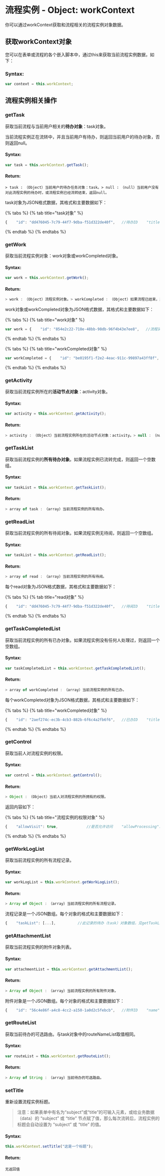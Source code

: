 # 流程实例 - Object: workContext

你可以通过workContext获取和流程相关的流程实例对象数据。

## 获取workContext对象

您可以在表单或流程的各个嵌入脚本中，通过this来获取当前流程实例数据，如下：

### Syntax:

```javascript
var context = this.workContext;
```

## 流程实例相关操作

### getTask

获取当前流程与当前用户相关的**待办对象**：task对象。 

当前流程实例正在流转中，并且当前用户有待办，则返回当前用户的待办对象，否则返回null。

#### Syntax:

```javascript
var task = this.workContext.getTask();
```

#### Return:

```text
> task :　（Object）当前用户的待办任务对象：task。> null :　（null）当前用户没有对此流程实例的待办时，或流程实例已经流转结束，返回null。
```

task对象为JSON格式数据，其格式和主要数据如下：

{% tabs %}
{% tab title="task对象" %}
```javascript
{    "id": "dd476045-7c79-44f7-9dba-f51d322de40f",   //待办ID    "title": "XX7月北京出差报销审批",               //流程实例标题    "startTime": "2018-09-27 22:49:22",             //待办到达时间    "startTimeMonth": "2018-09",                    //待办到达的月份    "work": "854e2c22-718e-48bb-98db-96f4b43e7ee8", //流程实例ID    "application": "1dc23336-6be6-402b-bed6-36e707a1dd17",  //流程应用ID    "applicationName": "财务管理",                          //流程应用名称    "applicationAlias": "finance",                          //流程应用别名    "process": "2207db11-dddf-4ebd-864d-3819f3e173c6",      //流程ID    "processName": "报销审批流程",                          //流程名称    "processAlias": "",                                     //流程别名    "serial": "",                                           //流程编号    "person": "XXX@huqi@P",                             //待办人名称    "identity": "XX@481c9edc-5fb5-41f1-b5c2-6ea609082cdb@I",    //待办人身份    "unit": "XX@c448d8bb-98b8-4305-9d3f-12537723cfcc@U",        //待办人所在组织    "activity": "13d15daf-2ac5-4c1b-a669-1607a0e5ed15",         //当前活动的ID    "activityName": "部门领导审核",                             //当前活动的名称    "activityAlias": "",                                        //当前活动的别名    "activityDescription": "",                                  //当前活动描述    "activityType": "manual",                                   //当前活动类型    "creatorPerson": "XX@huqi@P",                               //流程实例创建人    "creatorIdentity": "XX@481c9edc-5fb5-41f1-b5c2-6ea609082cdb@I", //流程实例创建人的身份    "creatorUnit": "XX@c448d8bb-98b8-4305-9d3f-12537723cfcc@U", //流程实例创建人所在组织    "expired": false,                                           //是否已超时    "urged": false,                                             //是否进行催办    "routeList": [                                              //可选的路由ID        "89b58fe0-6dcb-4fe7-8c2e-3f77204df6d4",        "f3105b7a-2929-4682-aab8-15fef5ea0f23"    ],    "routeNameList": [                                          //可选的路由名称        "退回申请人",        "送财务部门复审"    ],    "routeOpinionList": [                                       //可选路由的默认意见        "",        ""    ]}
```
{% endtab %}
{% endtabs %}

### getWork

获取当前流程实例对象：work对象或workCompleted对象。

#### Syntax:

```javascript
var work = this.workContext.getWork();
```

#### Return:

```javascript
> work :　（Object）流程实例对象。> workCompleted :　（Object）如果流程已结束，返回已结束的流程实例对象：workCompleted。
```

work对象或workCompleted对象为JSON格式数据，其格式和主要数据如下：

{% tabs %}
{% tab title="work对象" %}
```javascript
var work = {    "id": "854e2c22-718e-48bb-98db-96f4b43e7ee8",   //流程实例ID    "splitValue": "xxxxxxxxxxxxxx", //流程拆分后的拆分依据    "title": "xx7月北京出差报销审批",               //流程实例名称    "startTime": "2018-09-07 14:03:22",             //流程启动时间    "startTimeMonth": "2018-09",                    //流程启动的月份    "creatorPerson": "xx@huqi@P",                   //流程实例创建人    "creatorIdentity": "xx@481c9edc-5fb5-41f1-b5c2-6ea609082cdb@I", //流程实例创建人身份    "creatorUnit": "xx@c448d8bb-98b8-4305-9d3f-12537723cfcc@U",     //流程实例创建人所在组织    "creatorUnitLevelName": "浙江兰德纵横/开发部",          //流程实例创建人所在组织层次    "application": "1dc23336-6be6-402b-bed6-36e707a1dd17",  //流程应用ID    "applicationName": "财务管理",                          //流程应用名称    "applicationAlias": "finance",                          //流程应用别名    "process": "2207db11-dddf-4ebd-864d-3819f3e173c6",      //流程ID    "processName": "报销审批流程",                          //流程名称    "processAlias": "",                                     //流程别名    "activity": "13d15daf-2ac5-4c1b-a669-1607a0e5ed15",     //当前活动ID    "activityType": "manual",                               //当前活动类型    "activityName": "部门领导审核",                         //当前活动名称    "activityAlias": "",                                    //当前活动别名    "activityDescription": "",                              //当前活动描述    "activityArrivedTime": "2018-09-27 22:49:21",           //当前活动到达时间    "serial": "",                                           //编号    "workStatus": "processing",                             //流程实例状态    "errorRetry": 0,                                        //流转失败重试次数    "splitting": false,                                     //流程是否拆分    "form": "db3b2766-93a1-4058-b522-0edb922bd84f"          //流程展现所使用的表单}
```
{% endtab %}
{% endtabs %}

{% tabs %}
{% tab title="workCompleted对象" %}
```javascript
var workCompleted = {    "id": "be0195f1-f2e2-4eac-911c-99897a43ff8f",   //流程实例ID    "title": "xx7月北京出差报销审批",               //流程实例名称    "startTime": "2018-09-19 16:14:16",             //流程启动时间    "startTimeMonth": "2018-09",                    //流程启动的月份    "completedTime": "2018-09-19 16:15:28",         //流程完成时间    "completedTimeMonth": "2018-09",                //流程完成的月份    "creatorPerson": "xx@huqi@P",                   //流程实例创建人    "creatorIdentity": "xx@481c9edc-5fb5-41f1-b5c2-6ea609082cdb@I", //流程实例创建人身份    "creatorUnit": "xx@c448d8bb-98b8-4305-9d3f-12537723cfcc@U",     //流程实例创建人所在组织    "creatorUnitLevelName": "浙江兰德纵横/开发部",  //流程实例创建人所在组织层次    "application": "1dc23336-6be6-402b-bed6-36e707a1dd17",  //流程应用ID    "applicationName": "财务管理",                          //流程应用名称    "applicationAlias": "finance",                          //流程应用别名    "process": "2207db11-dddf-4ebd-864d-3819f3e173c6",      //流程ID    "processName": "报销审批流程",                          //流程名称    "processAlias": "",                                     //流程别名    "serial": "",                                           //编号    "form": "320be1ca-ee49-478f-a751-f65ab67cf818",         //流程展现所使用的表单}
```
{% endtab %}
{% endtabs %}

### getActivity

获取当前流程实例所在的**活动节点对象**：activity对象。

#### Syntax:

```javascript
var activity = this.workContext.getActivity();
```

#### Return:

```javascript
> activity :　（Object）当前流程实例所在的活动节点对象：activity。> null :　（null）如果当前流程实例已流转完成，则返回null。
```

### getTaskList

获取当前流程实例的**所有待办对象**。如果流程实例已流转完成，则返回一个空数组。

#### Syntax:

```javascript
var taskList = this.workContext.getTaskList();
```

#### Return:

```javascript
> array of task :　（array）当前流程实例的所有待办。
```

### getReadList

获取当前流程实例的所有待阅对象。如果流程实例无待阅，则返回一个空数组。

#### Syntax:

```javascript
var taskList = this.workContext.getReadList();
```

#### Return:

```javascript
> array of read :　（array）当前流程实例的所有待阅。
```

每个read对象为JSON格式数据，其格式和主要数据如下：

{% tabs %}
{% tab title="read对象" %}
```javascript
{    "id": "dd476045-7c79-44f7-9dba-f51d322de40f",   //待阅ID    "title": "XX7月北京出差报销审批",               //流程实例标题    "startTime": "2018-09-27 22:49:22",             //待阅产生时间    "startTimeMonth": "2018-09",                    //待阅产生的月份    "work": "854e2c22-718e-48bb-98db-96f4b43e7ee8", //流程实例ID    "application": "1dc23336-6be6-402b-bed6-36e707a1dd17",  //流程应用ID    "applicationName": "财务管理",                          //流程应用名称    "applicationAlias": "finance",                          //流程应用别名    "process": "2207db11-dddf-4ebd-864d-3819f3e173c6",      //流程ID    "processName": "报销审批流程",                          //流程名称    "processAlias": "",                                     //流程别名    "completed": false,                             //流程是否已完成    "serial": "",                                   //流程编号    "person": "XXX@huqi@P",                         //待阅人名称    "identity": "XX@481c9edc-5fb5-41f1-b5c2-6ea609082cdb@I",    //待阅人身份    "unit": "XX@c448d8bb-98b8-4305-9d3f-12537723cfcc@U",        //待阅人所在组织    "activity": "13d15daf-2ac5-4c1b-a669-1607a0e5ed15",         //当前活动的ID    "activityName": "部门领导审核",                             //当前活动的名称    "activityAlias": "",                                        //当前活动的别名    "activityDescription": "",                                  //当前活动描述    "activityType": "manual",                                   //当前活动类型    "creatorPerson": "XX@huqi@P",                               //流程实例创建人    "creatorIdentity": "XX@481c9edc-5fb5-41f1-b5c2-6ea609082cdb@I", //流程实例创建人的身份    "creatorUnit": "XX@c448d8bb-98b8-4305-9d3f-12537723cfcc@U"  //流程实例创建人所在组织}
```
{% endtab %}
{% endtabs %}

### getTaskCompletedList

获取当前流程实例的所有已办对象。如果流程实例没有任何人处理过，则返回一个空数组。

#### Syntax:

```javascript
var taskCompletedList = this.workContext.getTaskCompletedList();
```

#### Return:

```javascript
> array of workCompleted :　（array）当前流程实例的所有已办。
```

每个workCompleted对象为JSON格式数据，其格式和主要数据如下：

{% tabs %}
{% tab title="workCompleted对象" %}
```javascript
{    "id": "2aef274c-ec3b-4cb3-882b-6f6c4a2fb6f6",   //已办ID    "title": "xx7月北京出差报销审批",               //流程实例标题    "startTime": "2018-09-27 22:49:22",             //待办产生时间    "startTimeMonth": "2018-09",                    //待办产生的月份    "completedTime": "2018-10-08 22:04:35",         //已办处理时间    "completedTimeMonth": "2018-10",                //已办处理的月份    "work": "854e2c22-718e-48bb-98db-96f4b43e7ee8", //流程实例ID    "completed": false,                             //流程是否已完成    "application": "1dc23336-6be6-402b-bed6-36e707a1dd17",  //流程应用ID    "applicationName": "财务管理",                          //流程应用名称    "applicationAlias": "finance",                          //流程应用别名    "process": "2207db11-dddf-4ebd-864d-3819f3e173c6",      //流程ID    "processName": "报销审批流程",                          //流程名称    "processAlias": "",                                     //流程别名    "serial": "",                                   //流程编号    "person": "xx@huqi@P",                          //已办人名称    "identity": "XX@481c9edc-5fb5-41f1-b5c2-6ea609082cdb@I",    //已办人身份    "unit": "XX@c448d8bb-98b8-4305-9d3f-12537723cfcc@U",        //已办人所在组织    "activity": "13d15daf-2ac5-4c1b-a669-1607a0e5ed15",         //当前活动的ID    "activityName": "部门领导审核",                             //当前活动的名称    "activityAlias": "",                                        //当前活动的别名    "activityDescription": "",                                  //当前活动描述    "activityType": "manual",                                   //当前活动类型    "creatorPerson": "XX@huqi@P",                               //流程实例创建人    "creatorIdentity": "XX@481c9edc-5fb5-41f1-b5c2-6ea609082cdb@I", //流程实例创建人的身份    "creatorUnit": "XX@c448d8bb-98b8-4305-9d3f-12537723cfcc@U"  //流程实例创建人所在组织    "routeName": "退回申请人",                      //已办选择的路由名称    "opinion": "退回申请人"                         //办理意见}
```
{% endtab %}
{% endtabs %}

### getControl

获取当前人对流程实例的权限。

#### Syntax:

```javascript
var control = this.workContext.getControl();
```

#### Return:

```javascript
> Object :　（Object）当前人对流程实例的所拥有的权限。
```

返回内容如下：

{% tabs %}
{% tab title="流程实例的权限对象" %}
```javascript
{    "allowVisit": true,             //是否允许访问    "allowProcessing": true,        //是否允许流转    "allowReadProcessing": false,   //是否有待阅    "allowSave": true,              //是否允许保存业务数据    "allowReset": false,            //是否允许重置处理人    "allowRetract": false,          //是否允许撤回    "allowReroute": false,          //是否允许调度    "allowDelete": true             //是否允许删除流程实例}
```
{% endtab %}
{% endtabs %}

### getWorkLogList

获取当前流程实例的所有流程记录。

#### Syntax:

```javascript
var workLogList = this.workContext.getWorkLogList();
```

#### Return:

```javascript
> Array of Object :　（array）当前流程实例的所有流程记录。
```

流程记录是一个JSON数组。每个对象的格式和主要数据如下：

```javascript
{    "taskList": [...],          //此记录的待办（task）对象数组，见getTaskList    "taskCompletedList": [...],//此记录的已办（taskCompleted）对象数组，见getTaskCompletedList    "readList": [...],          //此记录的待阅（read）对象数组，见getReadList    "readCompletedList": [...],//此记录的已阅（readCompleted）对象数组    "id": "7e30462b-93f1-4e4d-a38b-bea41ed7fc02",   //此纪录的ID    "work": "854e2c22-718e-48bb-98db-96f4b43e7ee8", //流程实例ID    "completed": false,                             //是否已完成    "fromActivity": "e31ad938-c495-45a6-8d77-b8a9b61a165b", //起始活动ID    "fromActivityType": "manual",                           //起始活动类型    "fromActivityName": "申请人",                           //起始活动名称    "fromActivityAlias": "",                                //起始活动别名    "fromActivityToken": "51209d08-d634-4f15-9b8d-7a6cf131b89f",//起始活动流程记录token（对应上一条流程记录的arrivedActivityToken）    "fromTime": "2018-09-07 14:03:22",                          //起始活动的到达时间    "arrivedActivity": "13d15daf-2ac5-4c1b-a669-1607a0e5ed15",  //到达活动的ID    "arrivedActivityType": "manual",                            //到达活动类型    "arrivedActivityName": "部门领导审核",                      //到达活动名称    "arrivedActivityToken": "0a4cfc83-9757-4000-a669-8a45c3ab069e", //到达活动的token    "arrivedTime": "2018-09-27 15:50:34",                       //到达此活动的时间    "application": "1dc23336-6be6-402b-bed6-36e707a1dd17",      //流程应用ID    "applicationName": "财务管理",                              //流程应用名称    "process": "2207db11-dddf-4ebd-864d-3819f3e173c6",          //流程ID    "processName": "报销审批流程",                              //流程名称    "route": "85272e6d-4fda-4cba-aa93-84f964138981",            //经过的路由ID    "routeName": "送部门领导审核",                              //经过的路由名称    "connected": true                                           //是否有下一条流程记录},
```

### getAttachmentList

获取当前流程实例的附件对象列表。

#### Syntax:

```javascript
var attachmentList = this.workContext.getAttachmentList();
```

#### Return:

```javascript
> Array of Object :　（array）当前流程实例的所有附件对象。
```

附件对象是一个JSON数组。每个对象的格式和主要数据如下：

```javascript
{    "id": "56c4e86f-a4c8-4cc2-a150-1a0d2c5febcb",   //附件ID    "name": "133203a2-92e6-4653-9954-161b72ddb7f9.png", //附件名称    "extension": "png",                             //附件扩展名    "length": 43864,                                //附件大小    "person": "xx@huqi@P",                          //附件上传人    "lastUpdateTime": "2018-09-27 15:50:34",        //最后的修改时间    "lastUpdatePerson": "xx@huqi@P",                //最后的修改人    "activity": "e31ad938-c495-45a6-8d77-b8a9b61a165b", //附件上传的活动ID    "activityName": "申请人",                           //附件上传的活动名称    "activityType": "manual",                           //附件上传的活动类型            "site": "$mediaOpinion",                        //附件存储位置（一般用于区分附件在哪个表单元素中显示）    "type": "image/png"                             //附件类型（contentType）       }
```

### getRouteList

获取当前待办的可选路由。与task对象中的routeNameList取值相同。

#### Syntax:

```javascript
var routeList = this.workContext.getRouteList();
```

#### Return:

```javascript
> Array of String :　（array）当前待办的可选路由。
```

### setTitle

重新设置流程实例标题。

> 注意：如果表单中有名为“subject”或“title”的可输入元素，或给业务数据（data）的 “subject” 或 “title” 节点赋了值，那么每次流转后，流程实例的标题会自动设置为 “subject” 或 “title” 的值。

#### Syntax:

```javascript
this.workContext.setTitle("这是一个标题");
```

#### Return:

```text
无返回值
```

